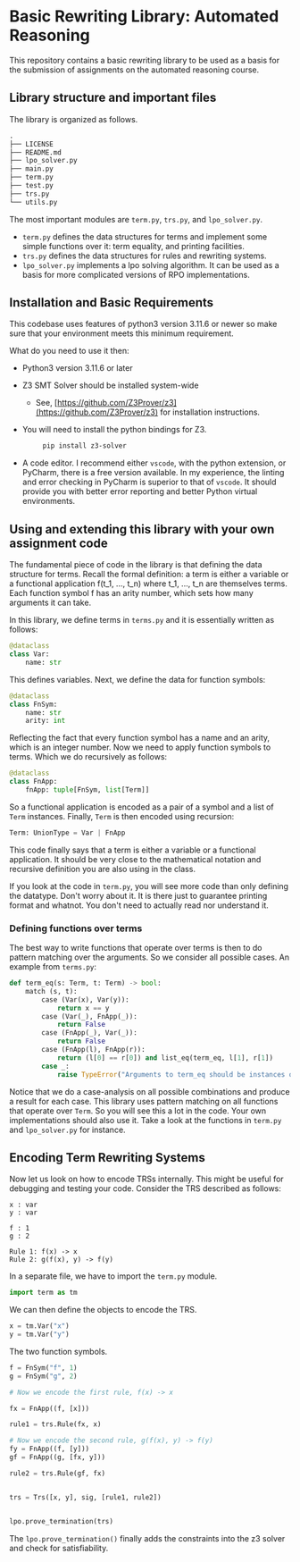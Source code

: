 # Basic Rewriting Library: Automated Reasoning

This repository contains a basic rewriting library to be used as a basis for
the submission of assignments on the automated reasoning course.

## Library structure and important files

The library is organized as follows.

```txt
.
├── LICENSE
├── README.md
├── lpo_solver.py
├── main.py
├── term.py
├── test.py
├── trs.py
└── utils.py
```

The most important modules are ``term.py``, ``trs.py``, and ``lpo_solver.py``.

- ``term.py`` defines the data structures for terms and implement some simple
functions over it: term equality, and printing facilities.
- ``trs.py`` defines the data structures for rules and rewriting systems.
- ``lpo_solver.py`` implements a lpo solving algorithm.
It can be used as a basis for more complicated versions of RPO implementations.

## Installation and Basic Requirements

This codebase uses features of python3 version 3.11.6 or newer so make sure that
your environment meets this minimum requirement.

What do you need to use it then:

- Python3 version 3.11.6 or later
- Z3 SMT Solver should be installed system-wide
  - See, [https://github.com/Z3Prover/z3](https://github.com/Z3Prover/z3)
  for installation instructions.
- You will need to install the python bindings for Z3.

  ```bash
       pip install z3-solver
    ```

- A code editor. I recommend either ``vscode``, with the python extension,
or PyCharm, there is a free version available.
In my experience, the linting and error checking in PyCharm is superior to that of
``vscode``. It should provide you with better error reporting and better
Python virtual environments.

## Using and extending this library with your own assignment code

The fundamental piece of code in the library is that defining the data structure for terms.
Recall the formal definition: a term is either a variable or a functional application
f(t_1, ..., t_n) where t_1, ..., t_n are themselves terms.
Each function symbol f has an arity number, which sets how many arguments it can take.

In this library, we define terms in ``terms.py`` and it is essentially written as follows:

```python
@dataclass
class Var:
    name: str
```

This defines variables. Next, we define the data for function symbols:

```python
@dataclass
class FnSym:
    name: str
    arity: int
```

Reflecting the fact that every function symbol has a name
and an arity, which is an integer number.
Now we need to apply function symbols to terms.
Which we do recursively as follows:

```python
@dataclass
class FnApp:
    fnApp: tuple[FnSym, list[Term]]
```

So a functional application is encoded as a pair of a symbol
and a list of ``Term`` instances.
Finally, ``Term`` is then encoded using recursion:

```python
Term: UnionType = Var | FnApp
```

This code finally says that a term is either a variable or a functional application.
It should be very close to the mathematical notation and recursive definition
you are also using in the class.

If you look at the code in ``term.py``, you will see more code
than only defining the datatype.
Don't worry about it. It is there just to guarantee
printing format and whatnot.
You don't need to actually read nor understand it.

### Defining functions over terms

The best way to write functions that operate over terms
is then to do pattern matching over the arguments.
So we consider all possible cases.
An example from ``terms.py``:

```python
def term_eq(s: Term, t: Term) -> bool:
    match (s, t):
        case (Var(x), Var(y)):
            return x == y
        case (Var(_), FnApp(_)):
            return False
        case (FnApp(_), Var(_)):
            return False
        case (FnApp(l), FnApp(r)):
            return (l[0] == r[0]) and list_eq(term_eq, l[1], r[1])
        case _:
            raise TypeError("Arguments to term_eq should be instances of Terms.")
```

Notice that we do a case-analysis on all possible combinations
and produce a result for each case.
This library uses pattern matching on all functions
that operate over ``Term``.
So you will see this a lot in the code.
Your own implementations should also use it.
Take a look at the functions in
``term.py`` and ``lpo_solver.py`` for instance.

## Encoding Term Rewriting Systems

Now let us look on how to encode TRSs internally. 
This might be useful for debugging and testing your code.
Consider the TRS described as follows:
```text
x : var
y : var

f : 1
g : 2

Rule 1: f(x) -> x
Rule 2: g(f(x), y) -> f(y)
```

In a separate file, we have to import the ``term.py`` module.

```python
import term as tm
```

We can then define the objects to encode the TRS.

```python
x = tm.Var("x")
y = tm.Var("y")
```

The two function symbols.

```python
f = FnSym("f", 1)
g = FnSym("g", 2)
```

```python
# Now we encode the first rule, f(x) -> x

fx = FnApp((f, [x]))

rule1 = trs.Rule(fx, x)

# Now we encode the second rule, g(f(x), y) -> f(y)
fy = FnApp((f, [y]))
gf = FnApp((g, [fx, y]))

rule2 = trs.Rule(gf, fx)


trs = Trs([x, y], sig, [rule1, rule2])


lpo.prove_termination(trs)
```

The ``lpo.prove_termination()`` finally adds the constraints into the z3 solver
and check for satisfiability.
